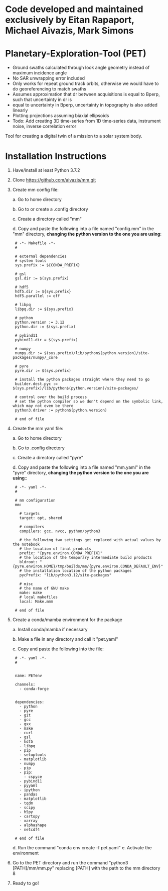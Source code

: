 # Code developed and maintained exclusively by Eitan Rapaport, Michael Aivazis, Mark Simons
# Planetary-Exploration-Tool (PET)

- Ground swaths calculated through look angle geometry instead of maximum incidence angle
- No SAR unwrapping error included
- Only works for repeat ground track orbits, otherwise we would have to do georeferencing to match swaths
- Assumes approximation that dr between acquisitions is equal to Bperp, such that uncertainty in dr is 
- equal to uncertainty in Bperp, uncertainty in topography is also added linearly
- Plotting projections assuming biaxial ellipsoids
- Todo: Add creating  3D time-series from 1D time-series data, instrument noise, inverse correlation error

Tool for creating a digital twin of a mission to a solar system body.

# Installation Instructions

1. Have/install at least Python 3.7.2
2. Clone https://github.com/aivazis/mm.git
3. Create mm config file:

    a. Go to home directory

    b. Go to or create a .config directory

    c. Create a directory called "mm"

    d. Copy and paste the following into a file named "config.mm" in the "mm" directory,
**changing the python version to the one you are using**:
    
        # -*- Makefile -*-
        #

        # external dependencies
        # system tools
        sys.prefix := ${CONDA_PREFIX}

        # gsl
        gsl.dir := $(sys.prefix)

        # hdf5
        hdf5.dir := ${sys.prefix}
        hdf5.parallel := off

        # libpq
        libpq.dir := ${sys.prefix}

        # python
        python.version := 3.12
        python.dir := $(sys.prefix)

        # pybind11
        pybind11.dir = $(sys.prefix)

        # numpy
        numpy.dir := $(sys.prefix)/lib/python$(python.version)/site-packages/numpy/_core

        # pyre
        pyre.dir := $(sys.prefix)

        # install the python packages straight where they need to go
        builder.dest.pyc := $(sys.prefix)/lib/python$(python.version)/site-packages/

        # control over the build process
        # set the python compiler so we don't depend on the symbolic link, which may not even be there
        python3.driver := python$(python.version)
        
        # end of file

4. Create the mm yaml file:

    a. Go to home directory

    b. Go to .config directory

    c. Create a directory called "pyre"

    d. Copy and paste the following into a file named "mm.yaml" in the "pyre" directory, 
**changing the python version to the one you are using**::
    
        # -*- yaml -*-
        #

        # mm configuration
        mm:

          # targets
          target: opt, shared

          # compilers
          compilers: gcc, nvcc, python/python3

          # the following two settings get replaced with actual values by the notebook
          # the location of final products
          prefix: "{pyre.environ.CONDA_PREFIX}"
          # the location of the temporary intermediate build products
          bldroot: "{pyre.environ.HOME}/tmp/builds/mm/{pyre.environ.CONDA_DEFAULT_ENV}"
          # the installation location of the python packages
          pycPrefix: "lib/python3.12/site-packages"

          # misc
          # the name of GNU make
          make: make
          # local makefiles
          local: Make.mmm

        # end of file
        
5. Create a conda/mamba environment for the package

    a. Install conda/mamba if necessary

    b. Make a file in any directory and call it "pet.yaml"

    c. Copy and paste the following into the file:
    
        # -*- yaml -*-
        #


        name: PETenv

        channels:
          - conda-forge

            
        dependencies:
          - python
          - pyre
          - git
          - gcc
          - gxx
          - make
          - curl
          - gsl
          - hdf5
          - libpq
          - pip
          - setuptools
          - matplotlib
          - numpy
          - pip
          - pip:
            - cspyce
          - pybind11
          - pyyaml
          - ipython
          - pandas
          - matplotlib
          - tqdm
          - scipy
          - h5py
          - cartopy
          - xarray
          - alphashape
          - netcdf4

        # end of file

    d. Run the command "conda env create -f pet.yaml"
    e. Activate the environment

6. Go to the PET directory and run the command "python3 [PATH]/mm/mm.py" replacing [PATH] with the path to the mm directory 8
7. Ready to go!
